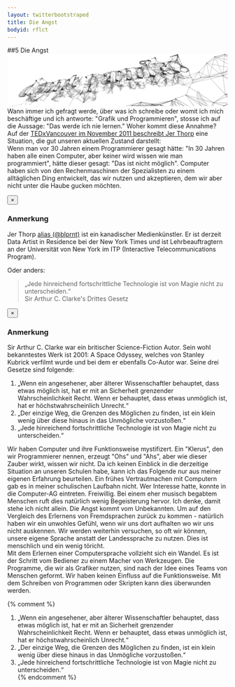```yaml
---
layout: twitterbootstraped
title: Die Angst
bodyid: rflct
---
```


<a name="11"></a>
##5 Die Angst
![dont panik](images/dontpanik.jpg)
Wann immer ich gefragt werde, über was ich schreibe oder womit ich mich beschäftige und ich antworte: "Grafik und Programmieren", stosse ich auf die Aussage: "Das werde ich nie lernen." Woher kommt diese Annahme? Auf der [TEDxVancouver im November 2011 beschreibt Jer Thorp](http://www.ted.com/talks/lang/en/jer_thorp_make_data_more_human.html) eine Situation, die gut unseren aktuellen Zustand darstellt:  
Wenn man vor 30 Jahren einem Programmierer gesagt hätte: "In 30 Jahren haben alle einen Computer, aber keiner wird wissen wie man programmiert", hätte dieser gesagt: "Das ist nicht möglich". <a data-toggle="modal" href="#myModal1" ><i class="icon-asterisk"></i></a> Computer haben sich von den Rechenmaschinen der Spezialisten zu einem alltäglichen Ding entwickelt, das wir nutzen und akzeptieren, dem wir aber nicht unter die Haube gucken möchten. 
<div class="modal fade" id="myModal1">
    <script type="text/javascript">$(this).modal('hide');</script>
  <div class="modal-header">
    <button class="close" data-dismiss="modal">×</button>
    <h3>Anmerkung</h3>
  </div>
  <div class="modal-body">
    <p> Jer Thorp <a href="http://blog.blprnt.com/">alias (@blprnt)</a> ist ein kanadischer Medienkünstler. Er ist derzeit Data Artist in Residence bei der New York Times und ist Lehrbeauftragtern an der Universität von New York im ITP (Interactive Telecommunications Program).</p>
  </div>
</div>

Oder anders:  

> „Jede hinreichend fortschrittliche Technologie ist von Magie nicht zu unterscheiden.“  
> Sir Arthur C. Clarke's Drittes Gesetz <a data-toggle="modal" href="#myModal2" ><i class="icon-asterisk"></i></a>  

<div class="modal fade" id="myModal2">
    <script type="text/javascript">$(this).modal('hide');</script>
  <div class="modal-header">
    <button class="close" data-dismiss="modal">×</button>
    <h3>Anmerkung</h3>
  </div>
  <div class="modal-body">
    <p>Sir Arthur C. Clarke war ein britischer Science-Fiction Autor. Sein wohl bekanntestes Werk ist 2001: A Space Odyssey, welches von Stanley Kubrick verfilmt wurde und bei dem er ebenfalls Co-Autor war. Seine drei Gesetze sind folgende:<br>

<ol>
	<li>„Wenn ein angesehener, aber älterer Wissenschaftler behauptet, dass etwas möglich ist, hat er mit an Sicherheit grenzender Wahrscheinlichkeit Recht. Wenn er behauptet, dass etwas unmöglich ist, hat er höchstwahrscheinlich Unrecht.“</li>
<li>„Der einzige Weg, die Grenzen des Möglichen zu finden, ist ein klein wenig über diese hinaus in das Unmögliche vorzustoßen.“</li>
<li>„Jede hinreichend fortschrittliche Technologie ist von Magie nicht zu unterscheiden.“ </li>
</ol> 
</p>
  </div>
</div>  

Wir haben Computer und ihre Funktionsweise mystifizert. Ein "Klerus", den wir Programmierer nennen, erzeugt "Ohs" und "Ahs", aber wie dieser Zauber wirkt, wissen wir nicht. Da ich keinen Einblick in die derzeitige Situation an unseren Schulen habe, kann ich das Folgende nur aus meiner eigenen Erfahrung beurteilen. Ein frühes Vertrautmachen mit Computern gab es in meiner schulischen Laufbahn nicht. Wer Interesse hatte, konnte in die Computer-AG eintreten. Freiwillig. Bei einem eher musisch begabtem Menschen ruft dies natürlich wenig Begeisterung hervor. Ich denke, damit stehe ich nicht allein. Die Angst kommt vom Unbekannten. Um auf den Vergleich des Erlernens von Fremdsprachen zurück zu kommen - natürlich haben wir ein unwohles Gefühl, wenn wir uns dort aufhalten wo wir uns nicht auskennen. Wir werden weiterhin versuchen, so oft wir können, unsere eigene Sprache anstatt der Landessprache zu nutzen. Dies ist menschlich und ein wenig töricht.  
Mit dem Erlernen einer Computersprache vollzieht sich ein Wandel. Es ist der Schritt vom Bediener zu einem Macher von Werkzeugen. Die Programme, die wir als Grafiker nutzen, sind nach der Idee eines Teams von Menschen geformt. Wir haben keinen Einfluss auf die Funktionsweise. Mit dem Schreiben von Programmen oder Skripten kann dies überwunden werden.    

{% comment %}
[^jt]: Jeff Thorp (@blprnt) ist ein kanadischer Medienkünstler. Er ist derzeit Data Artist in Residence bei der New York Times und ist Lehrbeauftragtern an der Universität von New York im ITP (Interactive Telecommunications Program).  
[^sacc]: Sir Arthur C. Clarke war ein britischer Sience-Fiction Autor. Sein wohl bekanntestes Werk ist 2001: A Space Odyssey welches von Stanley Kubrick verfilmt wurde und bei dem er ebenfalls Co-Autor war. Seine drei Gesetze sind folgende:  
1. „Wenn ein angesehener, aber älterer Wissenschaftler behauptet, dass etwas möglich ist, hat er mit an Sicherheit grenzender Wahrscheinlichkeit Recht. Wenn er behauptet, dass etwas unmöglich ist, hat er höchstwahrscheinlich Unrecht.“  
2. „Der einzige Weg, die Grenzen des Möglichen zu finden, ist ein klein wenig über diese hinaus in das Unmögliche vorzustoßen.“  
3. „Jede hinreichend fortschrittliche Technologie ist von Magie nicht zu unterscheiden.“  
{% endcomment %}
